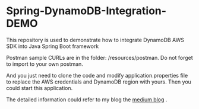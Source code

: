 # Spring-DynamoDB-Integration-DEMO
This repository is used to demonstrate how to integrate DynamoDB AWS SDK into Java Spring Boot framework <br>

Postman sample CURLs are in the folder: /resources/postman. Do not forget to import to your own postman. <br>

And you just need to clone the code and modify application.properties file to replace the AWS credentials and DynamoDB region with yours. Then you could start this application.<br>

The detailed information could refer to my blog the  [medium blog](https://medium.com/@sudacgb/integrate-aws-dynamodb-with-spring-boot-dc62b9ceae96) . <br>

